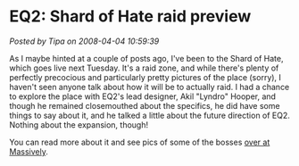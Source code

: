 # EQ2: Shard of Hate raid preview

*Posted by Tipa on 2008-04-04 10:59:39*

As I maybe hinted at a couple of posts ago, I've been to the Shard of Hate, which goes live next Tuesday. It's a raid zone, and while there's plenty of perfectly precocious and particularly pretty pictures of the place (sorry), I haven't seen anyone talk about how it will be to actually raid. I had a chance to explore the place with EQ2's lead designer, Akil "Lyndro" Hooper, and though he remained closemouthed about the specifics, he did have some things to say about it, and he talked a little about the future direction of EQ2. Nothing about the expansion, though!

You can read more about it and see pics of some of the bosses [over at Massively](http://www.massively.com/2008/04/04/raiding-lu-44-preview-do-you-feel-the-hate/).
